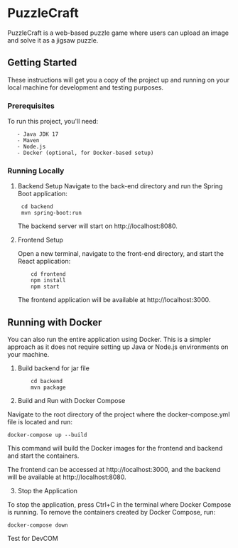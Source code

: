 # PuzzleCraft

PuzzleCraft is a web-based puzzle game where users can upload an image and solve it as a jigsaw puzzle.

## Getting Started

These instructions will get you a copy of the project up and running on your local machine for development and testing purposes.

### Prerequisites

To run this project, you'll need:

       - Java JDK 17
       - Maven
       - Node.js
       - Docker (optional, for Docker-based setup)

### Running Locally

1. Backend Setup
    Navigate to the back-end directory and run the Spring Boot application:

        cd backend
        mvn spring-boot:run

    The backend server will start on http://localhost:8080.

2. Frontend Setup

    Open a new terminal, navigate to the front-end directory, and start the React application:

           cd frontend
           npm install
           npm start

    The frontend application will be available at http://localhost:3000.

## Running with Docker

You can also run the entire application using Docker. This is a simpler approach as it does not require setting up Java or Node.js environments on your machine.

1. Build backend for jar file

           cd backend
           mvn package

2. Build and Run with Docker Compose

Navigate to the root directory of the project where the docker-compose.yml file is located and run:

```docker-compose up --build```

This command will build the Docker images for the frontend and backend and start the containers.

The frontend can be accessed at http://localhost:3000, and the backend will be available at http://localhost:8080.

3. Stop the Application

To stop the application, press Ctrl+C in the terminal where Docker Compose is running. To remove the containers created by Docker Compose, run:

```docker-compose down```

Test for DevCOM
